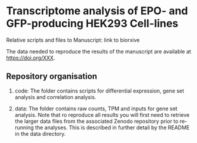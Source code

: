 # Transcriptome analysis of EPO- and GFP-producing HEK293 Cell-lines
Relative scripts and files to Manuscript:
link to biorxive

The  data needed to reproduce the results of the manuscript are available at https://doi.org/XXX.

## Repository organisation
1. code: The folder contains scripts for differential expression, gene set analysis and correlation analysis.

2. data: The folder contains raw counts, TPM and inputs for gene set analysis.
Note that ro reproduce all results you will first need to retrieve the larger data files from the associated Zenodo repository prior to re-running the analyses. This is described in further detail by the README in the data directory.

